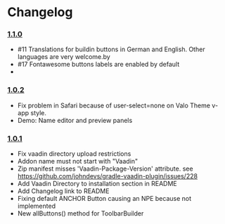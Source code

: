 # Changelog

### [1.1.0](https://github.com/moberwasserlechner/vaadin-medium-editor/compare/1.0.2...1.1.0)

* #11 Translations for buildin buttons in German and English. Other languages are very welcome.by
* #17 Fontawesome buttons labels are enabled by default
* 

### [1.0.2](https://github.com/moberwasserlechner/vaadin-medium-editor/compare/1.0.1...1.0.2)

* Fix problem in Safari because of user-select=none on Valo Theme v-app style.
* Demo: Name editor and preview panels

### [1.0.1](https://github.com/moberwasserlechner/vaadin-medium-editor/compare/1.0.0...1.0.1)

* Fix vaadin directory upload restrictions
 * Addon name must not start with "Vaadin"
 * Zip manifest misses 'Vaadin-Package-Version' attribute. see https://github.com/johndevs/gradle-vaadin-plugin/issues/228
* Add Vaadin Directory to installation section in README
* Add Changelog link to README
* Fixing default ANCHOR Button causing an NPE because not implemented
* New allButtons() method for ToolbarBuilder
 
